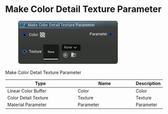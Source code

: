 # Make Color Detail Texture Parameter

<div align="left" data-full-width="false">

<figure><img src="Make_Color_Detail_Texture_Parameter.png" alt=""><figcaption></figcaption></figure>

</div>

Make Color Detail Texture Parameter

<table>
<thead><tr><th width="250">Type</th><th width="200">Name</th><th>Description</th></tr></thead>
<tbody>
<tr><td>Linear Color Buffer</td><td>Color</td><td>Color</td></tr>
<tr><td>Color Detail Texture</td><td>Texture</td><td>Texture</td></tr>
<tr><td>Material Parameter</td><td>Parameter</td><td>Parameter</td></tr>
</tbody>
</table>